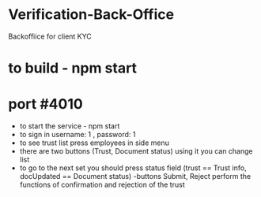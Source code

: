 # Verification-Back-Office

Backoffiice for client KYC

</div>

# to build - npm start
# port #4010
- to start the service - npm start 
- to sign in username: 1 , password: 1
- to see trust list press employees in side menu
- there are two buttons (Trust, Document status) using it you can change list 
- to go to the next set you should press status field (trust == Trust info, docUpdated == Document status)
-buttons Submit, Reject perform the functions of confirmation and rejection of the trust

